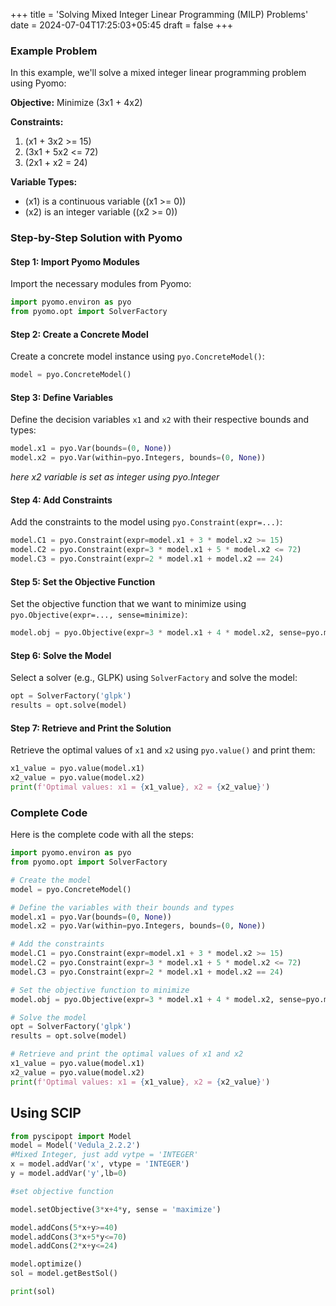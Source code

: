 +++
title = 'Solving Mixed Integer Linear Programming (MILP) Problems'
date = 2024-07-04T17:25:03+05:45
draft = false
+++


### Example Problem

In this example, we'll solve a mixed integer linear programming problem using Pyomo:

**Objective:** Minimize \(3x1 + 4x2\)

**Constraints:**
1. \(x1 + 3x2 >= 15\)
2. \(3x1 + 5x2 <= 72\)
3. \(2x1 + x2 = 24\)

**Variable Types:**
- \(x1\) is a continuous variable (\(x1 >= 0\))
- \(x2\) is an integer variable (\(x2 >= 0\))

### Step-by-Step Solution with Pyomo

#### Step 1: Import Pyomo Modules

Import the necessary modules from Pyomo:
```python
import pyomo.environ as pyo
from pyomo.opt import SolverFactory
```

#### Step 2: Create a Concrete Model

Create a concrete model instance using `pyo.ConcreteModel()`:
```python
model = pyo.ConcreteModel()
```

#### Step 3: Define Variables

Define the decision variables `x1` and `x2` with their respective bounds and types:
```python
model.x1 = pyo.Var(bounds=(0, None))
model.x2 = pyo.Var(within=pyo.Integers, bounds=(0, None))
```
*here x2 variable is set as integer using pyo.Integer*

#### Step 4: Add Constraints

Add the constraints to the model using `pyo.Constraint(expr=...)`:
```python
model.C1 = pyo.Constraint(expr=model.x1 + 3 * model.x2 >= 15)
model.C2 = pyo.Constraint(expr=3 * model.x1 + 5 * model.x2 <= 72)
model.C3 = pyo.Constraint(expr=2 * model.x1 + model.x2 == 24)
```

#### Step 5: Set the Objective Function

Set the objective function that we want to minimize using `pyo.Objective(expr=..., sense=minimize)`:
```python
model.obj = pyo.Objective(expr=3 * model.x1 + 4 * model.x2, sense=pyo.minimize)
```

#### Step 6: Solve the Model

Select a solver (e.g., GLPK) using `SolverFactory` and solve the model:
```python
opt = SolverFactory('glpk')
results = opt.solve(model)
```

#### Step 7: Retrieve and Print the Solution

Retrieve the optimal values of `x1` and `x2` using `pyo.value()` and print them:
```python
x1_value = pyo.value(model.x1)
x2_value = pyo.value(model.x2)
print(f'Optimal values: x1 = {x1_value}, x2 = {x2_value}')
```

### Complete Code

Here is the complete code with all the steps:

```python
import pyomo.environ as pyo
from pyomo.opt import SolverFactory

# Create the model
model = pyo.ConcreteModel()

# Define the variables with their bounds and types
model.x1 = pyo.Var(bounds=(0, None))
model.x2 = pyo.Var(within=pyo.Integers, bounds=(0, None))

# Add the constraints
model.C1 = pyo.Constraint(expr=model.x1 + 3 * model.x2 >= 15)
model.C2 = pyo.Constraint(expr=3 * model.x1 + 5 * model.x2 <= 72)
model.C3 = pyo.Constraint(expr=2 * model.x1 + model.x2 == 24)

# Set the objective function to minimize
model.obj = pyo.Objective(expr=3 * model.x1 + 4 * model.x2, sense=pyo.minimize)

# Solve the model
opt = SolverFactory('glpk')
results = opt.solve(model)

# Retrieve and print the optimal values of x1 and x2
x1_value = pyo.value(model.x1)
x2_value = pyo.value(model.x2)
print(f'Optimal values: x1 = {x1_value}, x2 = {x2_value}')
```
## Using SCIP

```python
from pyscipopt import Model
model = Model('Vedula_2.2.2')
#Mixed Integer, just add vytpe = 'INTEGER' 
x = model.addVar('x', vtype = 'INTEGER')
y = model.addVar('y',lb=0)

#set objective function

model.setObjective(3*x+4*y, sense = 'maximize')

model.addCons(5*x+y>=40)
model.addCons(3*x+5*y<=70)
model.addCons(2*x+y<=24)

model.optimize()
sol = model.getBestSol()

print(sol)
```
